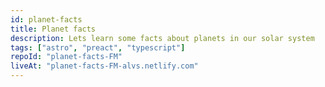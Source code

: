 ```yaml
---
id: planet-facts
title: Planet facts
description: Lets learn some facts about planets in our solar system
tags: ["astro", "preact", "typescript"]
repoId: "planet-facts-FM"
liveAt: "planet-facts-FM-alvs.netlify.com"
---
```

